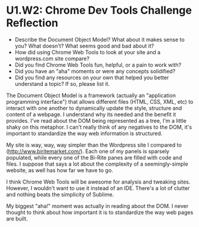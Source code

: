 # U1.W2: Chrome Dev Tools Challenge Reflection

* Describe the Document Object Model? What about it makes sense to you? What doesn't? What seems good and bad about it?
* How did using Chrome Web Tools to look at your site and a wordpress.com site compare?
* Did you find Chrome Web Tools fun, helpful, or a pain to work with?
* Did you have an "aha" moments or were any concepts solidified?
* Did you find any resources on your own that helped you better understand a topic? If so, please list it.


The Document Object Model is a framework (actually an "application programming interface") that allows different files (HTML, CSS, XML, etc) to interact with one another to dynamically update the style, structure and content of a webpage. I understand why its needed and the benefit it provides. I've read about the DOM being represented as a tree, I'm a little shaky on this metaphor. I can't really think of any negatives to the DOM, it's important to standardize the way web information is structured.

My site is way, way, way simpler than the Wordpress site I compared to (http://www.biritemarket.com/). Each one of my panels is sparsely populated, while every one of the Bi-Rite panes are filled with code and files. I suppose that says a lot about the complexity of a seemingly-simple website, as well has how far we have to go.

I think Chrome Web Tools will be awesome for analysis and tweaking sites. However, I wouldn't want to use it instead of an IDE. There's a lot of clutter and nothing beats the simplicity of Sublime.

My biggest "aha!" moment was actually in reading about the DOM. I never thought to think about how important it is to standardize the way web pages are built.
